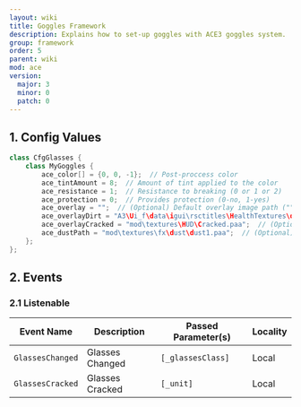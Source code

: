 ```yaml
---
layout: wiki
title: Goggles Framework
description: Explains how to set-up goggles with ACE3 goggles system.
group: framework
order: 5
parent: wiki
mod: ace
version:
  major: 3
  minor: 0
  patch: 0
---
```


## 1. Config Values

```cpp
class CfgGlasses {
    class MyGoggles {
        ace_color[] = {0, 0, -1};  // Post-proccess color
        ace_tintAmount = 8;  // Amount of tint applied to the color
        ace_resistance = 1;  // Resistance to breaking (0 or 1 or 2)
        ace_protection = 0;  // Provides protection (0-no, 1-yes)
        ace_overlay = "";  // (Optional) Default overlay image path ("" for none)
        ace_overlayDirt = "A3\Ui_f\data\igui\rsctitles\HealthTextures\dust_upper_ca.paa";  // (Optional) Dirt overlay image path
        ace_overlayCracked = "mod\textures\HUD\Cracked.paa";  // (Optional) Cracked overlay image path
        ace_dustPath = "mod\textures\fx\dust\dust1.paa";  // (Optional) Dust overlay image path
    };
};
```


## 2. Events

### 2.1 Listenable

Event Name | Description | Passed Parameter(s) | Locality
---------- | ----------- | ------------------- | --------
`GlassesChanged` | Glasses Changed | `[_glassesClass]` | Local
`GlassesCracked` | Glasses Cracked | `[_unit]` | Local
